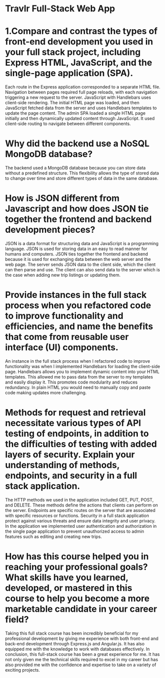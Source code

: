 # Travlr Full-Stack Web App
# 1.Compare and contrast the types of front-end development you used in your full stack project, including Express HTML, JavaScript, and the single-page application (SPA).

Each route in the Express application corresponded to a separate HTML file. Navigation between pages required full page reloads, with each navigation triggering a new request to the server.
JavaScript with Handlebars uses client-side rendering. The initial HTML page was loaded, and then JavaScript fetched data from the server and uses Handlebars templates to update the page content.
The admin SPA loaded a single HTML page initially and then dynamically updated content through JavaScript. It used client-side routing to navigate between different components.

# Why did the backend use a NoSQL MongoDB database?
The backend used a MongoDB database because you can store data without a predefined structure. This flexibility allows the type of stored data to change over time and store different types of data in the same database.

# How is JSON different from Javascript and how does JSON tie together the frontend and backend development pieces?
JSON is a data format for structuring data and JavaScript is a programming language. JSON is used for storing data in an easy to read manner for humans and computers. JSON ties together the frontend and backend because it is used for exchanging data between the web server and the web page. The server sends JSON data to the client side, which the client can then parse and use. The client can also send data to the server which is the case when adding new trip listings or updating them.

# Provide instances in the full stack process when you refactored code to improve functionality and efficiencies, and name the benefits that come from reusable user interface (UI) components.
An instance in the full stack process when I refactored code to improve functionality was when I implemented Handlebars for loading the client-side page. Handlebars allows you to implement dynamic content into your HTML templates. This allowed me to pass data from the server to my templates and easily display it. This promotes code modularity and reduces redundancy. In plain HTML you would need to manually copy and paste code making updates more challenging.

# Methods for request and retrieval necessitate various types of API testing of endpoints, in addition to the difficulties of testing with added layers of security. Explain your understanding of methods, endpoints, and security in a full stack application.
The HTTP methods we used in the application included GET, PUT, POST, and DELETE. These methods define the actions that clients can perform on the server. Endpoints are specific routes on the server that are associated with specific resources or functions. Security in a full stack application protect against various threats and ensure data integrity and user privacy. In the application we implemented user authentication and authorization in the single page application to prevent unauthorized access to admin features such as editing and creating new trips.

# How has this course helped you in reaching your professional goals? What skills have you learned, developed, or mastered in this course to help you become a more marketable candidate in your career field?
Taking this full stack course has been incredibly beneficial for my professional development by giving me experience with both front-end and back-end development through Express.js and Angular.js. It has also equipped me with the knowledge to work with databases effectively. In conclusion, this full-stack course has been a great experience for me. It has not only given me the technical skills required to excel in my career but has also provided me with the confidence and expertise to take on a variety of exciting projects.
